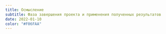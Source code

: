 ```yaml
---
title: Осмысление
subtitle: Фаза завершения проекта и применения полученных результатов
date: 2022-01-10
color: "#F06FAA"
---
```

